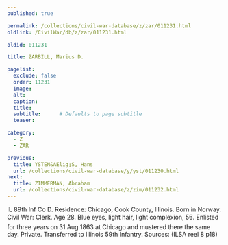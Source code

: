 ```yaml
---
published: true

permalink: /collections/civil-war-database/z/zar/011231.html
oldlink: /CivilWar/db/z/zar/011231.html

oldid: 011231

title: ZARBILL, Marius D.

pagelist:
  exclude: false
  order: 11231
  image: 
  alt:
  caption:
  title:
  subtitle:      # Defaults to page subtitle
  teaser:

category: 
  - Z 
  - ZAR

previous:
  title: YSTEN&AElig;S, Hans
  url: /collections/civil-war-database/y/yst/011230.html  
next:
  title: ZIMMERMAN, Abraham
  url: /collections/civil-war-database/z/zim/011232.html   
---
```

IL 89th Inf Co D. Residence: Chicago, Cook County, Illinois. Born in Norway. Civil War: Clerk. Age 28. Blue eyes, light hair, light complexion, 5&#146;6&#148;. Enlisted for three years on 31 Aug 1863 at Chicago and mustered there the same day. Private. Transferred to Illinois 59th Infantry. Sources: (ILSA reel 8 p18)